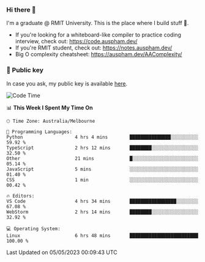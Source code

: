 ### Hi there 👋

I'm a graduate @ RMIT University. This is the place where I build stuff 👀. 

- If you're looking for a whiteboard-like compiler to practice coding interview, check out: https://code.auspham.dev/
- If you're RMIT student, check out: https://notes.auspham.dev/
- Big O complexity cheatsheet: https://auspham.dev/AAComplexity/

### 🔑 Public key

In case you ask, my public key is available [here](https://public.auspham.dev/).

<!--START_SECTION:waka-->
![Code Time](http://img.shields.io/badge/Code%20Time-986%20hrs%2012%20mins-blue)

📊 **This Week I Spent My Time On** 

```text
🕑︎ Time Zone: Australia/Melbourne

💬 Programming Languages: 
Python                   4 hrs 4 mins        ███████████████░░░░░░░░░░   59.92 % 
TypeScript               2 hrs 12 mins       ████████░░░░░░░░░░░░░░░░░   32.50 % 
Other                    21 mins             █░░░░░░░░░░░░░░░░░░░░░░░░   05.14 % 
JavaScript               5 mins              ░░░░░░░░░░░░░░░░░░░░░░░░░   01.40 % 
CSS                      1 min               ░░░░░░░░░░░░░░░░░░░░░░░░░   00.42 % 

🔥 Editors: 
VS Code                  4 hrs 34 mins       █████████████████░░░░░░░░   67.08 % 
WebStorm                 2 hrs 14 mins       ████████░░░░░░░░░░░░░░░░░   32.92 % 

💻 Operating System: 
Linux                    6 hrs 48 mins       █████████████████████████   100.00 % 
```


 Last Updated on 05/05/2023 00:09:43 UTC
<!--END_SECTION:waka-->

<!--
**rockmanvnx6/rockmanvnx6** is a ✨ _special_ ✨ repository because its `README.md` (this file) appears on your GitHub profile.

Here are some ideas to get you started:

- 🔭 I’m currently working on ...
- 🌱 I’m currently learning ...
- 👯 I’m looking to collaborate on ...
- 🤔 I’m looking for help with ...
- 💬 Ask me about ...
- 📫 How to reach me: ...
- 😄 Pronouns: ...
- ⚡ Fun fact: ...
-->
